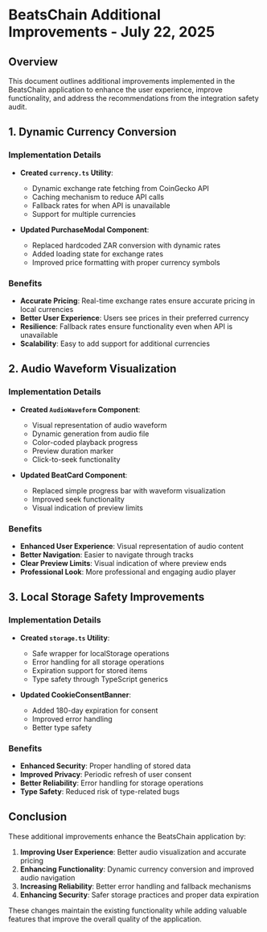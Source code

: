 # BeatsChain Additional Improvements - July 22, 2025

## Overview

This document outlines additional improvements implemented in the BeatsChain application to enhance the user experience, improve functionality, and address the recommendations from the integration safety audit.

## 1. Dynamic Currency Conversion

### Implementation Details

- **Created `currency.ts` Utility**:
  - Dynamic exchange rate fetching from CoinGecko API
  - Caching mechanism to reduce API calls
  - Fallback rates for when API is unavailable
  - Support for multiple currencies

- **Updated PurchaseModal Component**:
  - Replaced hardcoded ZAR conversion with dynamic rates
  - Added loading state for exchange rates
  - Improved price formatting with proper currency symbols

### Benefits

- **Accurate Pricing**: Real-time exchange rates ensure accurate pricing in local currencies
- **Better User Experience**: Users see prices in their preferred currency
- **Resilience**: Fallback rates ensure functionality even when API is unavailable
- **Scalability**: Easy to add support for additional currencies

## 2. Audio Waveform Visualization

### Implementation Details

- **Created `AudioWaveform` Component**:
  - Visual representation of audio waveform
  - Dynamic generation from audio file
  - Color-coded playback progress
  - Preview duration marker
  - Click-to-seek functionality

- **Updated BeatCard Component**:
  - Replaced simple progress bar with waveform visualization
  - Improved seek functionality
  - Visual indication of preview limits

### Benefits

- **Enhanced User Experience**: Visual representation of audio content
- **Better Navigation**: Easier to navigate through tracks
- **Clear Preview Limits**: Visual indication of where preview ends
- **Professional Look**: More professional and engaging audio player

## 3. Local Storage Safety Improvements

### Implementation Details

- **Created `storage.ts` Utility**:
  - Safe wrapper for localStorage operations
  - Error handling for all storage operations
  - Expiration support for stored items
  - Type safety through TypeScript generics

- **Updated CookieConsentBanner**:
  - Added 180-day expiration for consent
  - Improved error handling
  - Better type safety

### Benefits

- **Enhanced Security**: Proper handling of stored data
- **Improved Privacy**: Periodic refresh of user consent
- **Better Reliability**: Error handling for storage operations
- **Type Safety**: Reduced risk of type-related bugs

## Conclusion

These additional improvements enhance the BeatsChain application by:

1. **Improving User Experience**: Better audio visualization and accurate pricing
2. **Enhancing Functionality**: Dynamic currency conversion and improved audio navigation
3. **Increasing Reliability**: Better error handling and fallback mechanisms
4. **Enhancing Security**: Safer storage practices and proper data expiration

These changes maintain the existing functionality while adding valuable features that improve the overall quality of the application.